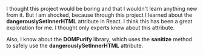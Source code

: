 I thought this project would be boring and that I wouldn't learn anything new from it. But I am shocked, because through this project I learned about the __dangerouslySetInnerHTML__ attribute in React. I think this has been a great exploration for me. I thought only experts knew about this attribute. 

Also, I know about the __DOMPurify__ library, which uses the __sanitize__ method to safely use the __dangerouslySetInnerHTML__ attribute.